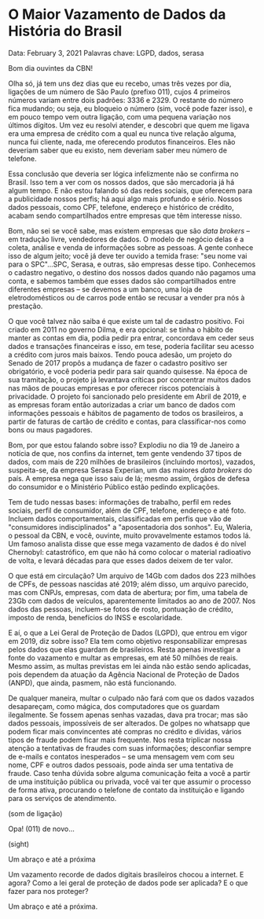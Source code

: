 # O Maior Vazamento de Dados da História do Brasil

Data: February 3, 2021
Palavras chave: LGPD, dados, serasa

Bom dia ouvintes da CBN!

Olha só, já tem uns dez dias que eu recebo, umas três vezes por dia, ligações de um número de São Paulo (prefixo 011), cujos 4 primeiros números variam entre dois padrões: 3336 e 2329. O restante do número fica mudando; ou seja, eu bloqueio o número (sim, você pode fazer isso), e em pouco tempo vem outra ligação, com uma pequena variação nos últimos dígitos. Um vez eu resolvi atender, e descobri que quem me ligava era uma empresa de crédito com a qual eu nunca tive relação alguma, nunca fui cliente, nada, me oferecendo produtos financeiros. Eles não deveriam saber que eu existo, nem deveriam saber meu número de telefone.

Essa conclusão que deveria ser lógica infelizmente não se confirma no Brasil. Isso tem a ver com os nossos dados, que são mercadoria já há algum tempo. E não estou falando só das redes sociais, que oferecem para a publicidade nossos perfis; há aqui algo mais profundo e sério. Nossos dados pessoais, como CPF, telefone, endereço e histórico de crédito, acabam sendo compartilhados entre empresas que têm interesse nisso. 

Bom, não sei se você sabe, mas existem empresas que são *data brokers –* em tradução livre, vendedores de dados. O modelo de negócio delas é a coleta, análise e venda de informações sobre as pessoas. A gente conhece isso de algum jeito; você já deve ter ouvido a temida frase: "seu nome vai para o SPC"...SPC, Serasa, e outras, são empresas desse tipo. Conhecemos o cadastro negativo, o destino dos nossos dados quando não pagamos uma conta, e sabemos também que esses dados são compartilhados entre diferentes empresas – se devemos a um banco, uma loja de eletrodomésticos ou de carros pode então se recusar a vender pra nós à prestação. 

O que você talvez não saiba é que existe um tal de cadastro positivo. Foi criado em 2011 no governo Dilma, e era opcional: se tinha o hábito de manter as contas em dia, podia pedir pra entrar, concordava em ceder seus dados e transações financeiras e isso, em tese, poderia facilitar seu acesso a crédito com juros mais baixos. Tendo pouca adesão, um projeto do Senado de 2017 propôs a mudança de fazer o cadastro positivo ser obrigatório, e você poderia pedir para sair quando quisesse. Na época de sua tramitação, o projeto já levantava críticas por concentrar muitos dados nas mãos de poucas empresas e por oferecer riscos potenciais à privacidade. O projeto foi sancionado pelo presidente em Abril de 2019, e as empresas foram então autorizadas a criar um banco de dados com informações pessoais e hábitos de pagamento de todos os brasileiros, a partir de faturas de cartão de crédito e contas, para classificar-nos como bons ou maus pagadores.

Bom, por que estou falando sobre isso? Explodiu no dia 19 de Janeiro a notícia de que, nos confins da internet, tem gente vendendo 37 tipos de dados, com mais de 220 milhões de brasileiros (incluindo mortos), vazados, suspeita-se, da empresa Serasa Experian, um das maiores *data brokers* do país. A empresa nega que isso saiu de lá; mesmo assim, órgãos de defesa do consumidor e o Ministério Público estão pedindo explicações.

Tem de tudo nessas bases: informações de trabalho, perfil em redes sociais, perfil de consumidor, além de CPF, telefone, endereço e até foto. Incluem dados comportamentais, classificadas em perfis que vão de "consumidores indisciplinados" a "aposentadoria dos sonhos". Eu, Waleria, o pessoal da CBN, e você, ouvinte, muito provavelmente estamos todos lá. Um famoso analista disse que esse mega vazamento de dados é do nível Chernobyl: catastrófico, em que não há como colocar o material radioativo de volta, e levará décadas para que esses dados deixem de ter valor.

O que está em circulação? Um arquivo de 14Gb com dados  dos 223 milhões de CPFs, de pessoas nascidas até 2019; além disso, um arquivo parecido, mas com CNPJs, empresas, com data de abertura; por fim, uma tabela de 23Gb com dados de veículos, aparentemente limitados ao ano de 2007. Nos dados das pessoas, incluem-se fotos de rosto, pontuação de crédito, imposto de renda, benefícios do INSS e escolaridade. 

E aí, o que a Lei Geral de Proteção de Dados (LGPD), que entrou em vigor em 2019, diz sobre isso? Ela tem como objetivo responsabilizar empresas pelos dados que elas guardam de brasileiros. Resta apenas investigar a fonte do vazamento e multar as empresas, em até 50 milhões de reais. Mesmo assim, as multas previstas em lei ainda não estão sendo aplicadas, pois dependem da atuação da Agência Nacional de Proteção de Dados (ANPD), que ainda, pasmem, não está funcionando.

De qualquer maneira, multar o culpado não fará com que os dados vazados desapareçam, como mágica, dos computadores que os guardam ilegalmente. Se fossem apenas senhas vazadas, dava pra trocar; mas são dados pessoais, impossíveis de ser alterados. De golpes no whatsapp que podem ficar mais convincentes até compras no crédito e dívidas, vários tipos de fraude podem ficar mais frequente. Nos resta triplicar nossa atenção a tentativas de fraudes com suas informações; desconfiar sempre de e-mails e contatos inesperados – se uma mensagem vem com seu nome, CPF e outros dados pessoais, pode ainda ser uma tentativa de fraude. Caso tenha dúvida sobre alguma comunicação feita a você a partir de uma instituição pública ou privada, você vai ter que assumir o processo de forma ativa, procurando o telefone de contato da instituição e ligando para os serviços de atendimento.

(som de ligação)

Opa! (011) de novo...

(sight)

Um abraço e até a próxima

Um vazamento recorde de dados digitais brasileiros chocou a internet. E agora? Como a lei geral de proteção de dados pode ser aplicada? E o que fazer para nos proteger? 

Um abraço e até a próxima.